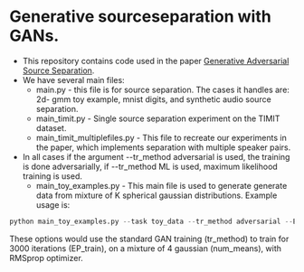 # Generative sourceseparation with GANs.
* This repository contains code used in the paper [Generative Adversarial Source Separation](https://arxiv.org/pdf/1710.10779.pdf).
* We have several main files: 
	* main.py - this file is for source separation. The cases it handles are: 2d- gmm toy example, mnist digits, and synthetic audio source separation.
	* main_timit.py - Single source separation experiment on the TIMIT dataset.
	* main_timit_multiplefiles.py - This file to recreate our experiments in the paper, which implements separation with multiple speaker pairs.
* In all cases if the argument --tr_method adversarial is used, the training is done adversarially, if --tr_method ML is used, maximum likelihood training is used. 
	* main_toy_examples.py  - This main file is used to generate generate data from mixture of K spherical gaussian distributions. Example usage is: 

```python
python main_toy_examples.py --task toy_data --tr_method adversarial --EP_train 3000 --num_means 4 --optimizer RMSprop
```
These options would use the standard GAN training (tr_method) to train for 3000 iterations (EP_train), on a mixture of 4 gaussian (num_means), with RMSprop optimizer. 
